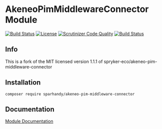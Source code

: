 # AkeneoPimMiddlewareConnector Module

[![Build Status](https://travis-ci.org/spryker-eco/akeneo-pim-middleware-connector.svg?branch=master)](https://travis-ci.org/spryker-eco/akeneo-pim-middleware-connector)
[![License](https://img.shields.io/github/license/spryker-eco/akeneo-pim-middleware-connector.svg?b=master)](https://github.com/spryker-eco/akeneo-pim-middleware-connector)
[![Scrutinizer Code Quality](https://scrutinizer-ci.com/g/spryker-eco/akeneo-pim-middleware-connector/badges/quality-score.png?b=master)](https://scrutinizer-ci.com/g/spryker-eco/akeneo-pim-middleware-connector/?branch=master)
[![Build Status](https://scrutinizer-ci.com/g/spryker-eco/akeneo-pim-middleware-connector/badges/build.png?b=master)](https://scrutinizer-ci.com/g/spryker-eco/akeneo-pim-middleware-connector/build-status/master)

## Info

This is a fork of the MIT licensed version 1.1.1 of spryker-eco/akeneo-pim-middleware-connector

## Installation

```
composer require sparhandy/akeneo-pim-middleware-connector
```

## Documentation

[Module Documentation](https://documentation.spryker.com/industry_partners/performance/akeneo/akeneo.htm)
